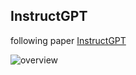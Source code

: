 


## InstructGPT

following paper [InstructGPT](https://arxiv.org/pdf/2203.02155.pdf)

![overview](/Images/InstructGPT.png)

